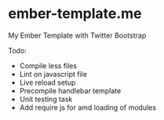 ember-template.me
=================

My Ember Template with Twitter Bootstrap

<p> Todo: 
    <ul> 
        <li>Compile less files</li>
        <li>Lint on javascript file</li>
        <li>Live reload setup</li>
        <li>Precompile handlebar template</li>
        <li>Unit testing task</li>
        <li>Add require js for amd loading of modules</li>
    </ul>
</p>
